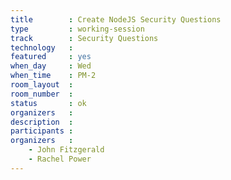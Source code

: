 ```yaml
---
title        : Create NodeJS Security Questions
type         : working-session
track        : Security Questions
technology   :
featured     : yes
when_day     : Wed
when_time    : PM-2
room_layout  :
room_number  :
status       : ok
organizers   :
description  :
participants :
organizers   :
    - John Fitzgerald
    - Rachel Power
---
```



